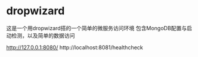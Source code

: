 # dropwizard
这是一个用dropwizard搭的一个简单的微服务访问环境
包含MongoDB配置与启动检测，以及简单的数据访问

http://127.0.0.1:8080/
http://localhost:8081/healthcheck
